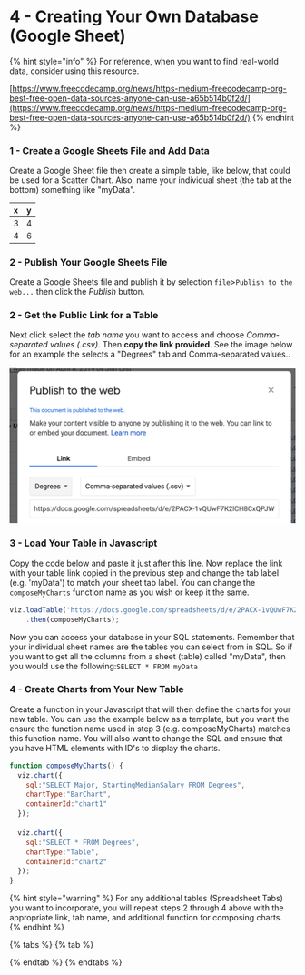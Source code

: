# 4 - Creating Your Own Database \(Google Sheet\)

{% hint style="info" %}
For reference, when you want to find real-world data, consider using this resource.

[https://www.freecodecamp.org/news/https-medium-freecodecamp-org-best-free-open-data-sources-anyone-can-use-a65b514b0f2d/](https://www.freecodecamp.org/news/https-medium-freecodecamp-org-best-free-open-data-sources-anyone-can-use-a65b514b0f2d/)
{% endhint %}

### 1 - Create a Google Sheets File and Add Data

Create a Google Sheet file then create a simple table, like below, that could be used for a Scatter Chart. Also, name your individual sheet \(the tab at the bottom\) something like "myData".

| x | y |
| :--- | :--- |
| 3 | 4 |
| 4 | 6 |

### 2 - Publish Your Google Sheets File

Create a Google Sheets file and publish it by selection `file`&gt;`Publish to the web...` then click the _Publish_ button. 

### 2 - Get the Public Link for a Table

Next click select the _tab name_ you want to access and choose _Comma-separated values \(.csv\)._ Then **copy the link provided**. See the image below for an example the selects a "Degrees" tab and Comma-separated values..   
__![](../.gitbook/assets/image.png) 

### 3 - Load Your Table in Javascript

Copy the code below and paste it just after this line. Now replace the link with your table link copied in the previous step and change the tab label \(e.g. 'myData'\) to match your sheet tab label. You can change the `composeMyCharts` function name as you wish or keep it the same.

```javascript
viz.loadTable('https://docs.google.com/spreadsheets/d/e/2PACX-1vQUwF7K2lCH8CxQPJW-X7NqENwuwUM4eAeNUKw3j6yppO0tipC6yUB2hQPtRBZf19mmVbM5TdkkengZ/pub?gid=1030028695&single=true&output=csv', 'myData')
    .then(composeMyCharts);
```

Now you can access your database in your SQL statements. Remember that your individual sheet names are the tables you can select from in SQL. So if you want to get all the columns from a sheet \(table\) called "myData", then you would use the following:`SELECT * FROM myData`

### 4 - Create Charts from Your New Table

Create a function in your Javascript that will then define the charts for your new table. You can use the example below as a template, but you want the ensure the function name used in step 3 \(e.g. composeMyCharts\) matches this function name. You will also want to change the SQL and ensure that you have HTML elements with ID's to display the charts.

```javascript
function composeMyCharts() {
  viz.chart({
    sql:"SELECT Major, StartingMedianSalary FROM Degrees",
    chartType:"BarChart",
    containerId:"chart1"
  });

  viz.chart({
    sql:"SELECT * FROM Degrees",
    chartType:"Table",
    containerId:"chart2"
  });
}
```

{% hint style="warning" %}
For any additional tables \(Spreadsheet Tabs\) you want to incorporate, you will repeat steps 2 through 4 above with the appropriate link, tab name, and additional function for composing charts.
{% endhint %}

{% tabs %}
{% tab %}

{% endtab %}
{% endtabs %}


